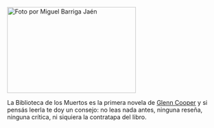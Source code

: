 <html><body><a href="/wp-content/uploads/2011/02/labibliotecadelosmuertos.jpg"><img class="size-medium wp-image-3120" title="Foto por Miguel Barriga Jaén " src="/wp-content/uploads/2011/02/labibliotecadelosmuertos-300x202.jpg" alt="Foto por Miguel Barriga Jaén " width="300" height="202"></a>



La Biblioteca de los Muertos es la primera novela de <a href="http://glenncooperbooks.com" target="_blank">Glenn Cooper</a> y si pensás leerla te doy un consejo: no leas nada antes, ninguna reseña, ninguna crítica, ni siquiera la contratapa del libro.</body></html>